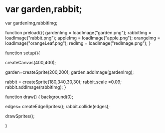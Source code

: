 # var garden,rabbit;
var gardenImg,rabbitImg;

function preload(){
  gardenImg = loadImage("garden.png");
  rabbitImg = loadImage("rabbit.png");
  appleImg = loadImage("apple.png");
 orangeImg = loadImage("orangeLeaf.png");
  redImg = loadImage("redImage.png"); 
}

function setup(){
  
  createCanvas(400,400);
  

garden=createSprite(200,200);
garden.addImage(gardenImg);


rabbit = createSprite(180,340,30,30);
rabbit.scale =0.09;
rabbit.addImage(rabbitImg);
}


function draw() {
  background(0);


  edges= createEdgeSprites();
  rabbit.collide(edges);

  drawSprites();
  
}
